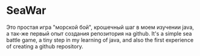 # SeaWar
Это простая игра "морской бой", крошечный шаг в моем изучении java, а так-же первый опыт создания репозитория на github.
It's a simple sea battle game, a tiny step in my learning of java, and also the first experience of creating a github repository.
